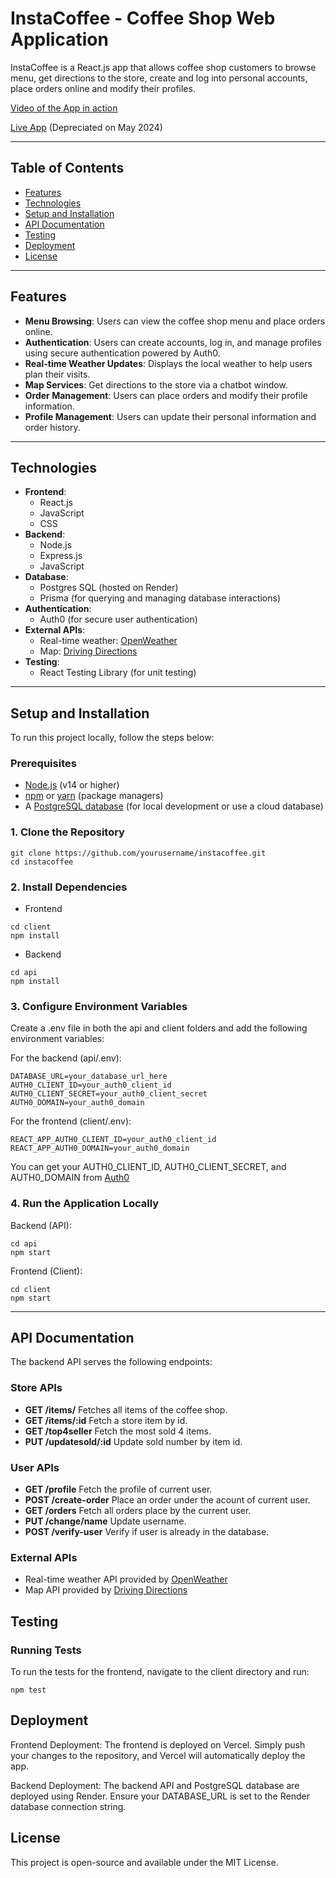 # InstaCoffee - Coffee Shop Web Application
InstaCoffee is a React.js app that allows coffee shop customers to browse menu, get directions to the store, create and log into personal accounts, place orders online and modify their profiles.

[Video of the App in action](https://youtu.be/a2Tx6ue__hc)   

[Live App](https://instacoffee.vercel.app/) (Depreciated on May 2024)

---

## Table of Contents
- [Features](#features)
- [Technologies](#technologies)
- [Setup and Installation](#setup-and-installation)
- [API Documentation](#api-documentation)
- [Testing](#testing)
- [Deployment](#deployment)
- [License](#license)

---

## Features
- **Menu Browsing**: Users can view the coffee shop menu and place orders online.
- **Authentication**: Users can create accounts, log in, and manage profiles using secure authentication powered by Auth0.
- **Real-time Weather Updates**: Displays the local weather to help users plan their visits.
- **Map Services**: Get directions to the store via a chatbot window.
- **Order Management**: Users can place orders and modify their profile information.
- **Profile Management**: Users can update their personal information and order history.

---

## Technologies
- **Frontend**: 
  - React.js
  - JavaScript
  - CSS
- **Backend**: 
  - Node.js
  - Express.js
  - JavaScript
- **Database**: 
  - Postgres SQL (hosted on Render)
  - Prisma (for querying and managing database interactions)
- **Authentication**: 
  - Auth0 (for secure user authentication)
- **External APIs**:
  - Real-time weather: [OpenWeather](https://openweathermap.org/)
  - Map: [Driving Directions](https://rapidapi.com/letscrape-6bRBa3QguO5/api/driving-directions1)
- **Testing**: 
  - React Testing Library (for unit testing)

---

## Setup and Installation

To run this project locally, follow the steps below:

### Prerequisites

- [Node.js](https://nodejs.org/) (v14 or higher)
- [npm](https://www.npmjs.com/) or [yarn](https://yarnpkg.com/) (package managers)
- A [PostgreSQL database](https://www.postgresql.org/) (for local development or use a cloud database)

### 1. Clone the Repository

```
git clone https://github.com/yourusername/instacoffee.git
cd instacoffee
```
### 2. Install Dependencies
- Frontend
```
cd client
npm install
```
- Backend
```
cd api
npm install
```
### 3. Configure Environment Variables
Create a .env file in both the api and client folders and add the following environment variables:

For the backend (api/.env):
```
DATABASE_URL=your_database_url_here
AUTH0_CLIENT_ID=your_auth0_client_id
AUTH0_CLIENT_SECRET=your_auth0_client_secret
AUTH0_DOMAIN=your_auth0_domain
```
For the frontend (client/.env):
```
REACT_APP_AUTH0_CLIENT_ID=your_auth0_client_id
REACT_APP_AUTH0_DOMAIN=your_auth0_domain
```
You can get your AUTH0_CLIENT_ID, AUTH0_CLIENT_SECRET, and AUTH0_DOMAIN from [Auth0](https://auth0.com/)
### 4. Run the Application Locally
Backend (API):
```
cd api
npm start
```
Frontend (Client):
```
cd client
npm start
```

---

## API Documentation
The backend API serves the following endpoints:
### Store APIs
- **GET /items/**
  Fetches all items of the coffee shop.   
- **GET /items/:id**
  Fetch a store item by id.   
- **GET /top4seller**
  Fetch the most sold 4 items.   
- **PUT /updatesold/:id**
  Update sold number by item id.      

### User APIs
- **GET /profile**
  Fetch the profile of current user.   
- **POST /create-order**
  Place an order under the acount of current user.   
- **GET /orders**
  Fetch all orders place by the current user.   
- **PUT /change/name**
  Update username.   
- **POST /verify-user**
  Verify if user is already in the database.   

### External APIs
- Real-time weather API provided by [OpenWeather](https://openweathermap.org/)
- Map API provided by [Driving Directions](https://rapidapi.com/letscrape-6bRBa3QguO5/api/driving-directions1)

## Testing
### Running Tests
To run the tests for the frontend, navigate to the client directory and run:
```
npm test
```

## Deployment
Frontend Deployment: The frontend is deployed on Vercel. Simply push your changes to the repository, and Vercel will automatically deploy the app.

Backend Deployment: The backend API and PostgreSQL database are deployed using Render. Ensure your DATABASE_URL is set to the Render database connection string.

## License
This project is open-source and available under the MIT License.

